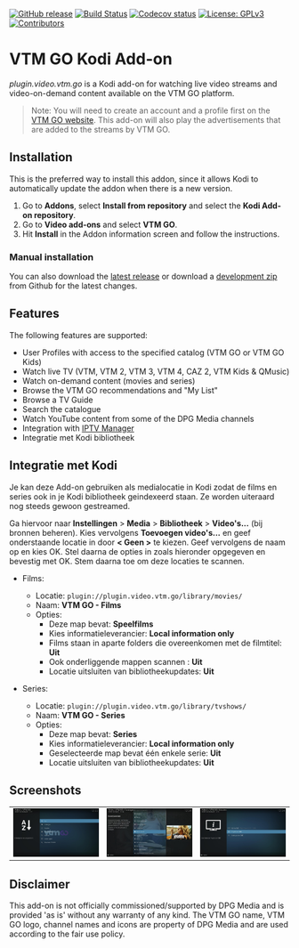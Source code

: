 [![GitHub release](https://img.shields.io/github/release/add-ons/plugin.video.vtm.go.svg)](https://github.com/add-ons/plugin.video.vtm.go/releases)
[![Build Status](https://img.shields.io/github/workflow/status/add-ons/plugin.video.vtm.go/CI/master)](https://github.com/add-ons/plugin.video.vtm.go/actions?query=branch%3Amaster)
[![Codecov status](https://img.shields.io/codecov/c/github/add-ons/plugin.video.vtm.go/master)](https://codecov.io/gh/add-ons/plugin.video.vtm.go/branch/master)
[![License: GPLv3](https://img.shields.io/badge/License-GPLv3-yellow.svg)](https://opensource.org/licenses/GPL-3.0)
[![Contributors](https://img.shields.io/github/contributors/add-ons/plugin.video.vtm.go.svg)](https://github.com/add-ons/plugin.video.vtm.go/graphs/contributors)

# VTM GO Kodi Add-on

*plugin.video.vtm.go* is a Kodi add-on for watching live video streams and video-on-demand content available on the VTM GO platform. 

> Note: You will need to create an account and a profile first on the [VTM GO website](https://vtm.be/vtmgo). This add-on will also play the advertisements that are added to the streams by VTM GO.

## Installation

This is the preferred way to install this addon, since it allows Kodi to automatically update the addon when there is a new version.

1. Go to **Addons**, select **Install from repository** and select the **Kodi Add-on repository**.
1. Go to **Video add-ons** and select **VTM GO**.
1. Hit **Install** in the Addon information screen and follow the instructions.

### Manual installation

You can also download the [latest release](https://github.com/add-ons/plugin.video.vtm.go/releases) or download a [development zip](https://github.com/add-ons/plugin.video.vtm.go/archive/master.zip) from Github for the latest changes.

## Features

The following features are supported:
* User Profiles with access to the specified catalog (VTM GO or VTM GO Kids)
* Watch live TV (VTM, VTM 2, VTM 3, VTM 4, CAZ 2, VTM Kids & QMusic)
* Watch on-demand content (movies and series)
* Browse the VTM GO recommendations and "My List"
* Browse a TV Guide
* Search the catalogue
* Watch YouTube content from some of the DPG Media channels
* Integration with [IPTV Manager](https://github.com/add-ons/service.iptv.manager)
* Integratie met Kodi bibliotheek

## Integratie met Kodi

Je kan deze Add-on gebruiken als medialocatie in Kodi zodat de films en series ook in je Kodi bibliotheek geindexeerd staan. Ze worden uiteraard nog steeds
gewoon gestreamed.

Ga hiervoor naar **Instellingen** > **Media** > **Bibliotheek** > **Video's...** (bij bronnen beheren). Kies vervolgens **Toevoegen video's...** en geef
onderstaande locatie in door **< Geen >** te kiezen. Geef vervolgens de naam op en kies OK. Stel daarna de opties in zoals hieronder opgegeven en bevestig met OK.
Stem daarna toe om deze locaties te scannen.

* Films:
  * Locatie: `plugin://plugin.video.vtm.go/library/movies/`
  * Naam: **VTM GO - Films**
  * Opties:
    * Deze map bevat: **Speelfilms**
    * Kies informatieleverancier: **Local information only**
    * Films staan in aparte folders die overeenkomen met de filmtitel: **Uit**
    * Ook onderliggende mappen scannen : **Uit**
    * Locatie uitsluiten van bibliotheekupdates: **Uit**

* Series:
  * Locatie: `plugin://plugin.video.vtm.go/library/tvshows/`
  * Naam: **VTM GO - Series**
  * Opties:
    * Deze map bevat: **Series**
    * Kies informatieleverancier: **Local information only**
    * Geselecteerde map bevat één enkele serie: **Uit**
    * Locatie uitsluiten van bibliotheekupdates: **Uit**

## Screenshots

<table>
  <tr>
    <td><img src="resources/screenshot01.jpg" width=270></td>
    <td><img src="resources/screenshot02.jpg" width=270></td>
    <td><img src="resources/screenshot03.jpg" width=270></td>
  </tr>
 </table>

## Disclaimer

This add-on is not officially commissioned/supported by DPG Media and is provided 'as is' without any warranty of any kind.
The VTM GO name, VTM GO logo, channel names and icons are property of DPG Media and are used according to the fair use policy.
